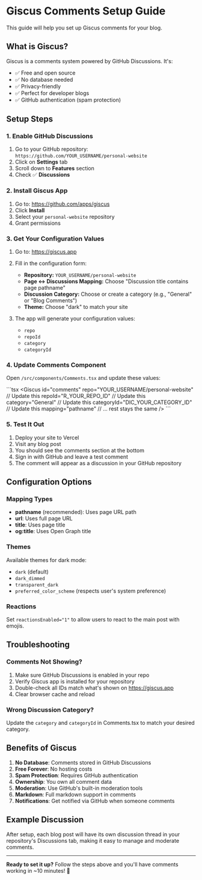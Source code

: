 # Giscus Comments Setup Guide

This guide will help you set up Giscus comments for your blog.

## What is Giscus?

Giscus is a comments system powered by GitHub Discussions. It's:

- ✅ Free and open source
- ✅ No database needed
- ✅ Privacy-friendly
- ✅ Perfect for developer blogs
- ✅ GitHub authentication (spam protection)

## Setup Steps

### 1. Enable GitHub Discussions

1. Go to your GitHub repository: `https://github.com/YOUR_USERNAME/personal-website`
2. Click on **Settings** tab
3. Scroll down to **Features** section
4. Check ✅ **Discussions**

### 2. Install Giscus App

1. Go to: https://github.com/apps/giscus
2. Click **Install**
3. Select your `personal-website` repository
4. Grant permissions

### 3. Get Your Configuration Values

1. Go to: https://giscus.app
2. Fill in the configuration form:
   - **Repository:** `YOUR_USERNAME/personal-website`
   - **Page ↔️ Discussions Mapping:** Choose "Discussion title contains page pathname"
   - **Discussion Category:** Choose or create a category (e.g., "General" or "Blog Comments")
   - **Theme:** Choose "dark" to match your site

3. The app will generate your configuration values:
   - `repo`
   - `repoId`
   - `category`
   - `categoryId`

### 4. Update Comments Component

Open `/src/components/Comments.tsx` and update these values:

\`\`\`tsx
<Giscus
id="comments"
repo="YOUR_USERNAME/personal-website" // Update this
repoId="R_YOUR_REPO_ID" // Update this
category="General" // Update this
categoryId="DIC_YOUR_CATEGORY_ID" // Update this
mapping="pathname"
// ... rest stays the same
/>
\`\`\`

### 5. Test It Out

1. Deploy your site to Vercel
2. Visit any blog post
3. You should see the comments section at the bottom
4. Sign in with GitHub and leave a test comment
5. The comment will appear as a discussion in your GitHub repository

## Configuration Options

### Mapping Types

- **pathname** (recommended): Uses page URL path
- **url**: Uses full page URL
- **title**: Uses page title
- **og:title**: Uses Open Graph title

### Themes

Available themes for dark mode:

- `dark` (default)
- `dark_dimmed`
- `transparent_dark`
- `preferred_color_scheme` (respects user's system preference)

### Reactions

Set `reactionsEnabled="1"` to allow users to react to the main post with emojis.

## Troubleshooting

### Comments Not Showing?

1. Make sure GitHub Discussions is enabled in your repo
2. Verify Giscus app is installed for your repository
3. Double-check all IDs match what's shown on https://giscus.app
4. Clear browser cache and reload

### Wrong Discussion Category?

Update the `category` and `categoryId` in Comments.tsx to match your desired category.

## Benefits of Giscus

1. **No Database**: Comments stored in GitHub Discussions
2. **Free Forever**: No hosting costs
3. **Spam Protection**: Requires GitHub authentication
4. **Ownership**: You own all comment data
5. **Moderation**: Use GitHub's built-in moderation tools
6. **Markdown**: Full markdown support in comments
7. **Notifications**: Get notified via GitHub when someone comments

## Example Discussion

After setup, each blog post will have its own discussion thread in your repository's Discussions tab, making it easy to manage and moderate comments.

---

**Ready to set it up?** Follow the steps above and you'll have comments working in ~10 minutes! 🚀
